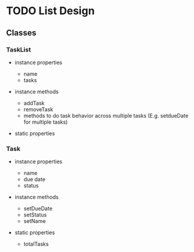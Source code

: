# TODO List Design

## Classes

### TaskList
- instance properties
    - name
    - tasks

- instance methods
    - addTask
    - removeTask
    - methods to do task behavior across multiple tasks (E.g. setdueDate for multiple tasks)

- static properties

### Task
- instance properties
    - name
    - due date
    - status
- instance methods
    - setDueDate
    - setStatus
    - setName

- static properties
    - totalTasks
